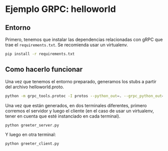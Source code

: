 # Ejemplo GRPC: helloworld

## Entorno

Primero, tenemos que instalar las dependencias relacionadas con gRPC que trae el `requirements.txt`. Se recomienda usar un virtualenv.

```bash
pip install -r requirements.txt
```

## Como hacerlo funcionar

Una vez que tenemos el entorno preparado, generamos los stubs a partir del archivo helloworld.proto.

```bash
python -m grpc_tools.protoc -I protos --python_out=. --grpc_python_out=. ./protos/helloworld.proto
```

Una vez que están generados, en dos terminales diferentes, primero corremos el servidor y luego el cliente (en el caso de usar un virtualenv, tener en cuenta que esté instanciado en cada terminal).

```bash
python greeter_server.py
```

Y luego en otra terminal:

```bash
python greeter_client.py
```
